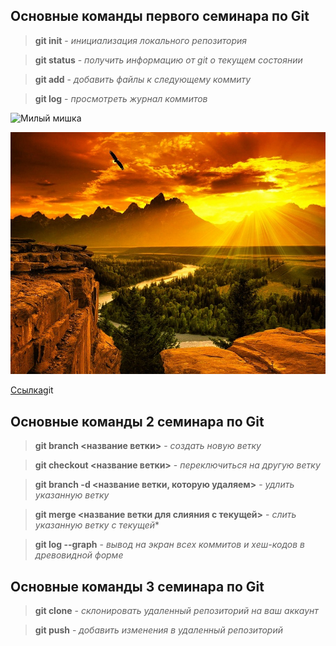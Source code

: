 ## Основные команды первого семинара по Git

> **git init** - *инициализация локального репозитория*

> **git status** - *получить информацию от git о текущем состоянии*

> **git add** - *добавить файлы к следующему коммиту*

> **git log** - *просмотреть журнал коммитов*

![Милый мишка](https://i.pinimg.com/originals/8a/de/fe/8adefe5af862b4f9cec286c6ee4722cb.jpg)

![Природа](image.jpg)

[Ссылка](https://gb.ru/education_new)git

## Основные команды 2 семинара по Git ##

> **git branch <название ветки>** - *создать новую ветку*

> **git checkout <название ветки>** - *переключиться на другую ветку*

> **git branch -d <название ветки, которую удаляем>** - *удлить указанную ветку*

> **git merge <название ветки для слияния с текущей>** - *слить указанную ветку с текущей**

> **git log --graph** - *вывод на экран всех коммитов и хеш-кодов в древовидной форме*

## Основные команды 3 семинара по Git ##

> **git clone** - *склонировать удаленный репозиторий на ваш аккаунт*

> **git push** - *добавить изменения в удаленный репозиторий*

